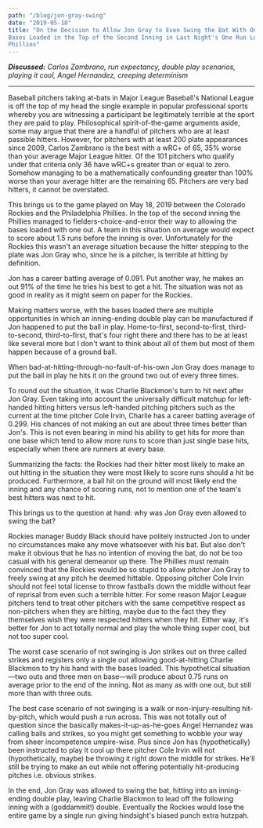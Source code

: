 ```yaml
---
path: "/blog/jon-gray-swing"
date: "2019-05-18"
title: "On the Decision to Allow Jon Gray to Even Swing the Bat With One Out and the
Bases Loaded in the Top of the Second Inning in Last Night's One Run Loss to the
Phillies"
---
```


***Discussed:*** *Carlos Zambrano, run expectancy, double play scenarios, playing it cool, Angel Hernandez, creeping determinism*

<hr />

Baseball pitchers taking at-bats in Major League Baseball's National League is
off the top of my head the single example in popular professional sports
whereby you are witnessing a participant be legitimately terrible at the sport they
are paid to play. Philosophical spirit-of-the-game arguments aside, some may
argue that there are a handful of pitchers who are at least passible hitters.
However, for pitchers with at least 200 plate appearances since 2009, Carlos
Zambrano is the best with a wRC+ of 65, 35% worse than your average Major League
hitter. Of the 101 pitchers who qualify under that criteria only 36 have wRC+s
greater than or equal to zero. Somehow managing to be a mathematically confounding greater
than 100% worse than your average hitter are the remaining 65. Pitchers are
very bad hitters, it cannot be overstated.

This brings us to the game played on May 18, 2019 between the Colorado Rockies
and the Philadelphia Phillies. In the top of the second inning the Phillies
managed to fielders-choice-and-error their way to allowing the bases loaded
with one out. A team in this situation on average
would expect to score about 1.5 runs before the inning is over. Unfortunately
for the Rockies this wasn't an average situation because the hitter stepping to
the plate was Jon Gray who, since he is a pitcher, is terrible at hitting by
definition. 

Jon has a career batting average of 0.091. Put another way, 
he makes an out 91% of the time he tries his best to get a hit.
The situation was not as good in reality as it might seem on paper for the Rockies. 

Making matters worse, with the bases loaded there are multiple opportunities in
which an inning-ending double play can be manufactured if Jon happened to put
the ball in play. Home-to-first, second-to-first, third-to-second,
third-to-first, that's four right there and there has to be at least like
several more but I don't want to think about all of them but most of them
happen because of a ground ball.

When bad-at-hitting-through-no-fault-of-his-own Jon Gray does manage to put the
ball in play he hits it on the ground two out of every three times. 

To round out the situation, it was Charlie Blackmon's turn to hit next after
Jon Gray. Even taking into account the universally difficult matchup for
left-handed hitting hitters versus left-handed pitching pitchers such as the current at
the time pitcher Cole Irvin, Charlie has a career batting average of 0.299. His
chances of not making an out are about three times better than Jon's. This is not
even bearing in mind his ability to get hits for more than one base which tend to
allow more runs to score than just single base hits, especially when there are
runners at every base.

Summarizing the facts: the Rockies had their hitter most likely to make an out
hitting in the situation they were most likely to score runs should a hit be
produced. Furthermore, a ball hit on the ground will most likely end the inning
and any chance of scoring runs, not to mention one of the team's best hitters
was next to hit. 

This brings us to the question at hand: why was Jon Gray even allowed to swing
the bat?

Rockies manager Buddy Black should have politely instructed Jon to under no
circumstances make any move whatsoever with his bat. But also don't make it
obvious that he has no intention of moving the bat, do not be too casual with
his general demeanor up there. The Phillies must remain convinced that the
Rockies would be so stupid to allow pitcher Jon Gray to freely swing at any pitch he
deemed hittable. Opposing pitcher Cole Irvin should not feel total license to
throw fastballs down the middle without fear of reprisal from even such
a terrible hitter. For some reason Major League pitchers tend to treat other
pitchers with the same competitive respect as non-pitchers when they are
hitting, maybe due to the fact they they themselves wish they were respected
hitters when they hit. Either way, it's better for Jon to act totally normal 
and play the whole thing super cool, but not too super cool.

The worst case scenario of not swinging is Jon strikes out on three called strikes
and registers only a single out allowing good-at-hitting Charlie
Blackmon to try his hand with the bases loaded. This hypothetical situation—two outs and
three men on base—will produce about 0.75 runs on average prior to the end of the
inning. Not as many as with one out, but still more than with three outs. 

The best case scenario of not swinging is a walk or non-injury-resulting
hit-by-pitch, which would push a run across. This was not totally out of
question since the basically makes-it-up-as-he-goes Angel Hernandez was calling
balls and strikes, so you might get something to wobble your way from sheer
incompetence umpire-wise. Plus since Jon has (hypothetically) been instructed
to play it cool up there pitcher Cole Irvin will not (hypothetically, maybe) be
throwing it right down the middle for strikes. He'll still be trying to make an
out while not offering potentially hit-producing pitches i.e. obvious strikes. 

In the end, Jon Gray was allowed to swing the bat, hitting into an inning-ending 
double play, leaving Charlie Blackmon to lead off the following inning
with a (goddammit!) double. Eventually the Rockies would lose the entire game by a single run giving
hindsight's biased punch extra hutzpah.
